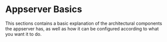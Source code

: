 # Appserver Basics

This sections contains a basic explanation of the architectural components the appserver has, as well as how it can be configured according to what you want it to do.